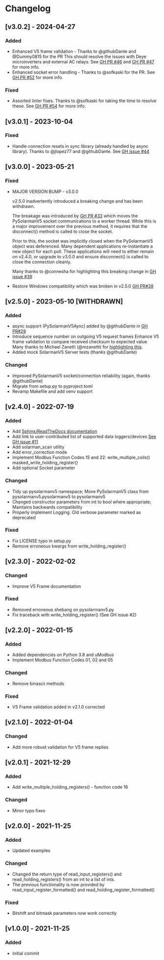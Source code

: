 # Changelog

## [v3.0.2] - 2024-04-27

### Added

- Enhanced V5 frame validation - Thanks to @githubDante and @Dummy0815 for the
  PR
  This should resolve the issues with Deye microinverters and external AC
  relays.
  See [GH PR #46](https://github.com/jmccrohan/pysolarmanv5/pull/46) and
  [GH PR #47](https://github.com/jmccrohan/pysolarmanv5/pull/47) for more info.
- Enhanced socket error handling - Thanks to @sofkaski for the PR.
  See [GH PR #52](https://github.com/jmccrohan/pysolarmanv5/pull/52) for more info.

### Fixed

- Assorted linter fixes. Thanks to @sofkaski for taking the time to resolve these.
  See [GH PR #54](https://github.com/jmccrohan/pysolarmanv5/pull/54) for more info.

## [v3.0.1] - 2023-10-04

### Fixed

- Handle connection resets in sync library (already handled by async library).
  Thanks to @jlopez77 and @githubDante. See [GH issue #44](https://github.com/jmccrohan/pysolarmanv5/issues/44)

## [v3.0.0] - 2023-05-21

### Fixed

- MAJOR VERSION BUMP - v3.0.0

  v2.5.0 inadvertently introduced a breaking change and has been withdrawn.
  
  The breakage was introduced by [GH PR #33](https://github.com/jmccrohan/pysolarmanv5/pull/33) 
  which moves the PySolarmanV5 socket communications to a worker thread. While 
  this is a major improvement over the previous method, it requires that the
  disconnect() method is called to close the socket. 

  Prior to this, the socket was implicitly closed when the PySolarmanV5 object
  was deferenced. Many dependent applications re-instantiate a new object for
  each poll. These applications will need to either remain on v2.4.0, or
  upgrade to v3.0.0 and ensure disconnect() is called to close the connection
  cleanly.

  Many thanks to @connesha for highlighting this breaking change in [GH issue #39](https://github.com/jmccrohan/pysolarmanv5/issues/39)
- Restore Windows compatibility which was broken in v2.5.0 [GH PR#38](https://github.com/jmccrohan/pysolarmanv5/pull/38)

## [v2.5.0] - 2023-05-10 [WITHDRAWN]

### Added

- async support (PySolarmanV5Aync) added by @githubDante in [GH PR#28](https://github.com/jmccrohan/pysolarmanv5/pull/28)
- Introduce sequence number on outgoing V5 request frames
  Enhance V5 frame validation to compare received checksum to expected value
  Many thanks to Michael Zanetti (@mzanetti) for [highlighting this](https://github.com/jmccrohan/pysolarmanv5/issues/17).
- Added mock SolarmanV5 Server tests (thanks @githubDante)

### Changed

- Improved PySolarmanV5 socket/connection reliability (again, thanks @githubDante)
- Migrate from setup.py to pyproject.toml
- Revamp Makefile and add venv support

## [v2.4.0] - 2022-07-19

### Added

- Add [Sphinx/ReadTheDocs documentation](https://pysolarmanv5.readthedocs.io/)
- Add link to user-contributed list of supported data loggers/devices
  [See GH issue #11](https://github.com/jmccrohan/pysolarmanv5/issues/11)
- Add solarman_scan utility
- Add error_correction mode
- Implement Modbus Function Codes 15 and 22:
  write_multiple_coils()
  masked_write_holding_register()
- Add optional Socket parameter

### Changed

- Tidy up pysolarmanv5 namespace;
  Move PySolarmanV5 class from pysolarmanv5.pysolarmanv5 to pysolarmanv5
- Changed constructor parameters from int to bool where appropriate;
  Maintains backwards compatibility
- Properly implement Logging. Old verbose parameter marked as deprecated

### Fixed

- Fix LICENSE typo in setup.py
- Remove erroneous kwargs from write_holding_register()

## [v2.3.0] - 2022-02-02

### Changed

- Improve V5 Frame documentation

### Fixed

- Removed erroneous shebang on pysolarmanv5.py
- Fix traceback with write_holding_register() (See GH issue #2)

## [v2.2.0] - 2022-01-15

### Added

- Added dependencies on Python 3.8 and uModbus
- Implement Modbus Function Codes 01, 02 and 05

### Changed

- Remove binascii methods

### Fixed

- V5 Frame validation added in v2.1.0 corrected

## [v2.1.0] - 2022-01-04

### Changed

- Add more robust validation for V5 frame replies

## [v2.0.1] - 2021-12-29

### Added

- Add write_multiple_holding_registers() - function code 16

### Changed

- Minor typo fixes

## [v2.0.0] - 2021-11-25

### Added

- Updated examples

### Changed

- Changed the return type of read_input_registers() and read_holding_registers()
  from an int to a list of ints.
- The previous functionality is now provided by read_input_register_formatted()
  and read_holding_register_formatted()

### Fixed

- Bitshift and bitmask parameters now work correctly

## [v1.0.0] - 2021-11-25

### Added

- Initial commit
